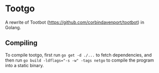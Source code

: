 # Tootgo
A rewrite of Tootbot (https://github.com/corbindavenport/tootbot) in Golang.

## Compiling
To compile tootgo, first run `go get -d ./...` to fetch dependencies, and then run `go build -ldflags="-s -w" -tags netgo` to compile the program into a static binary.
